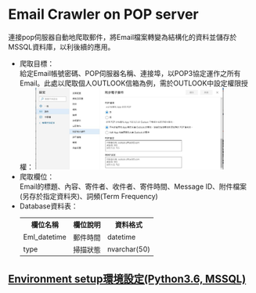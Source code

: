 # Email Crawler on POP server
連接pop伺服器自動地爬取郵件，將Email檔案轉變為結構化的資料並儲存於MSSQL資料庫，以利後續的應用。
<ul>
  <li>爬取目標：</li>
  給定Email帳號密碼、POP伺服器名稱、連接埠，以POP3協定運作之所有Email。此處以爬取個人OUTLOOK信箱為例，需於OUTLOOK中設定權限授權：
  <img src="https://github.com/superRenh/Email-Crawler/blob/master/images/pop%E8%A8%AD%E5%AE%9A.JPG" width="80%" height="80%" style="float.center">
  <li>爬取欄位：</li>
  Email的標題、內容、寄件者、收件者、寄件時間、Message ID、附件檔案(另存於指定資料夾)、詞頻(Term Frequency) 
  <li>Database資料表：</li>
  <table style="width:100%">
  <tr>
    <th>欄位名稱</th>
    <th>欄位說明</th> 
    <th>資料格式</th>
  </tr>
  <tr>
    <td>Eml_datetime</td>
    <td>郵件時間</td> 
    <td>datetime</td>
  </tr>
  <tr>
    <td>type</td>
    <td>掃描狀態</td> 
    <td>nvarchar(50)</td>
  </tr>
</table>
</ul>

## <ins>Environment setup環境設定(Python3.6, MSSQL)<ins>
